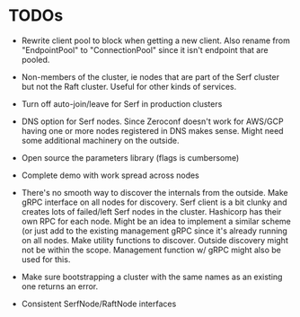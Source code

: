 # TODOs

* Rewrite client pool to block when getting a new client. Also rename
  from "EndpointPool" to "ConnectionPool" since it isn't endpoint that
  are pooled.

* Non-members of the cluster, ie nodes that are part of the
  Serf cluster but not the Raft cluster. Useful for other kinds
  of services.

* Turn off auto-join/leave for Serf in production clusters

* DNS option for Serf nodes. Since Zeroconf doesn't work for AWS/GCP
  having one or more nodes registered in DNS makes sense. Might need
  some additional machinery on the outside.

* Open source the parameters library (flags is cumbersome)

* Complete demo with work spread across nodes

* There's no smooth way to discover the internals from the outside. Make gRPC
  interface on all nodes for discovery. Serf client is a bit clunky and creates
  lots of failed/left Serf nodes in the cluster. Hashicorp has their own RPC
  for each node. Might be an idea to implement a similar scheme (or just add to
  the existing management gRPC since it's already running on all nodes. Make
  utility functions to discover. Outside discovery might not be within the scope.
  Management function w/ gRPC might also be used for this.

* Make sure bootstrapping a cluster with the same names as an existing one
  returns an error.

* Consistent SerfNode/RaftNode interfaces
